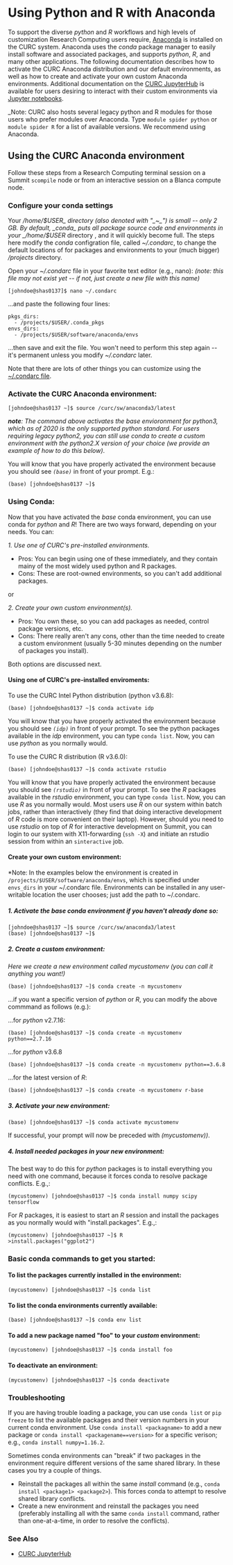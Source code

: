 # Using Python and R with Anaconda

To support the diverse _python_ and _R_ workflows and high levels of customization Research Computing users require, [Anaconda](http://anaconda.com) is installed on the CURC system. Anaconda uses the _conda_ package manager to easily install software and associated packages, and supports _python_, _R_, and many other applications. The following documentation describes how to activate the CURC Anaconda distribution and our default environments, as well as how to create and activate your own custom Anaconda environments. Additional documentation on the [CURC JupyterHub](../gateways/jupyterhub.md) is available for users desiring to interact with their custom environments via [Jupyter notebooks](https://jupyter.org). 

_Note: CURC also hosts several legacy python and R modules for those users who prefer modules over Anaconda. Type ```module spider python``` or ```module spider R``` for a list of available versions. We recommend using Anaconda.

## Using the CURC Anaconda environment

Follow these steps from a Research Computing terminal session on a Summit `scompile` node or from an interactive session on a Blanca compute node. 

###  Configure your conda settings

Your _/home/$USER_ directory (also denoted with "_~_") is small -- only 2 GB. By default, _conda_ puts all package source code and environments in your _/home/$USER_ directory , and it will quickly become full. The steps here modify the _conda_ configration file, called _~/.condarc_, to change the default locations of for packages and environments to your (much bigger) _/projects_ directory.

Open your _~/.condarc_ file in your favorite text editor (e.g., nano):
_(note: this file may not exist yet -- if not, just create a new file with this name)_
```
[johndoe@shas0137]$ nano ~/.condarc
```

...and paste the following four lines:
```
pkgs_dirs:
  - /projects/$USER/.conda_pkgs
envs_dirs:
  - /projects/$USER/software/anaconda/envs
```

...then save and exit the file. You won't need to perform this step again -- it's permanent unless you modify _~/.condarc_ later.

Note that there are lots of other things you can customize using the [~/.condarc file](https://docs.conda.io/projects/conda/en/latest/user-guide/configuration/use-condarc.html).

### Activate the CURC Anaconda environment:

```
[johndoe@shas0137 ~]$ source /curc/sw/anaconda3/latest
```

___note__: The command above activates the base envioronment for python3, which as of 2020 is the only supported python standard. For users requiring legacy python2, you can still use conda to create a custom environment with the python2.X version of your choice (we provide an example of how to do this below)_. 

You will know that you have properly activated the environment because you should see _`(base)`_ in front of your prompt. E.g.: 

```
(base) [johndoe@shas0137 ~]$
```

### Using Conda:

Now that you have activated the _base_ conda environment, you can use conda for _python_ and _R_!  There are two ways forward, depending on your needs.  You can:

_1. Use one of CURC's pre-installed environments._ 
* Pros: You can begin using one of these immediately, and they contain mainy of the most widely used python and R packages. 
* Cons: These are root-owned environments, so you can't add additional packages. 

or

_2. Create your own custom environment(s)._
* Pros: You own these, so you can add packages as needed, control package versions, etc.
* Cons: There really aren't any cons, other than the time needed to create a custom environment (usually 5-30 minutes depending on the number of packages you install).     

Both options are discussed next.

#### Using one of CURC's pre-installed enviroments:

To use the CURC Intel Python distribution (python v3.6.8):

```
(base) [johndoe@shas0137 ~]$ conda activate idp
```

You will know that you have properly activated the environment because you should see _`(idp)`_ in front of your prompt. To see the python packages available in the _idp_ environment, you can type `conda list`. Now, you can use _python_ as you normally would.  

To use the CURC R distribution (R v3.6.0):

```
(base) [johndoe@shas0137 ~]$ conda activate rstudio
```

You will know that you have properly activated the environment because you should see _`(rstudio)`_ in front of your prompt. To see the _R_ packages available in the _rstudio_ environment, you can type `conda list`. Now, you can use _R_ as you normally would.  Most users use _R_ on our system within batch jobs, rather than interactively (they find that doing interactive development of _R_ code is more convenient on their laptop).  However, should you need to use _rstudio_ on top of _R_ for interactive development on Summit, you can login to our system with X11-forwarding (`ssh -X`) and initiate an rstudio session from within an `sinteractive` job.  


#### Create your own custom environment:

*Note: In the examples below the environment is created in `/projects/$USER/software/anaconda/envs`, which is specified under `envs_dirs` in your ~/.condarc file. Environments can be installed in any user-writable location the user chooses; just add the path to ~/.condarc.

##### 1. Activate the _base_ conda environment if you haven't already done so:
 
```
[johndoe@shas0137 ~]$ source /curc/sw/anaconda3/latest
(base) [johndoe@shas0137 ~]$ 
```

##### 2. Create a custom environment:
 
_Here we create a new environment called _mycustomenv_ (you can call it anything you want!)_

```
(base) [johndoe@shas0137 ~]$ conda create -n mycustomenv
```

 ...if you want a specific version of _python_ or _R_, you can modify the above commmand as follows (e.g.): 

...for _python_ v2.7.16:
```
(base) [johndoe@shas0137 ~]$ conda create -n mycustomenv python==2.7.16
```

...for _python_ v3.6.8
```
(base) [johndoe@shas0137 ~]$ conda create -n mycustomenv python==3.6.8
```
...for the latest version of _R_:

```
(base) [johndoe@shas0137 ~]$ conda create -n mycustomenv r-base
```

##### 3. Activate your new environment:

```
(base) [johndoe@shas0137 ~]$ conda activate mycustomenv
```

If successful, your prompt will now be preceded with _(mycustomenv))_.

##### 4. Install needed packages in your new environment:

The best way to do this for _python_ packages is to install everything you need with one command, because it forces conda to resolve package conflicts.  E.g.,:

```
(mycustomenv) [johndoe@shas0137 ~]$ conda install numpy scipy tensorflow
```

For _R_ packages, it is easiest to start an _R_ session and install the packages as you normally would with "install.packages".  E.g.,:

```
(mycustomenv) [johndoe@shas0137 ~]$ R
>install.packages("ggplot2")
```

### Basic conda commands to get you started:

#### To list the packages currently installed in the environment:

```
(mycustomenv) [johndoe@shas0137 ~]$ conda list
```

#### To list the conda environments currently available:

```
(base) [johndoe@shas0137 ~]$ conda env list
```

#### To add a new package named "foo" to your _custom_ environment:

```
(mycustomenv) [johndoe@shas0137 ~]$ conda install foo 
```

#### To deactivate an environment:

```
(mycustomenv) [johndoe@shas0137 ~]$ conda deactivate
```

### Troubleshooting

If you are having trouble loading a package, you can use `conda list` or `pip freeze` to list the available packages and their version numbers in your current conda environment. Use `conda install <packagname>` to add a new package or `conda install <packagename==version>` for a specific verison; e.g., `conda install numpy=1.16.2`.

Sometimes conda environments can "break" if two packages in the environment require different versions of the same shared library.  In these cases you try a couple of things.
* Reinstall the packages all within the same _install_ command (e.g., `conda install <package1> <package2>`).  This forces conda to attempt to resolve shared library conflicts. 
* Create a new environment and reinstall the packages you need (preferably installing all with the same `conda install` command, rather than one-at-a-time, in order to resolve the conflicts).

### See Also

* [CURC JupyterHub](../gateways/jupyterhub.md)
